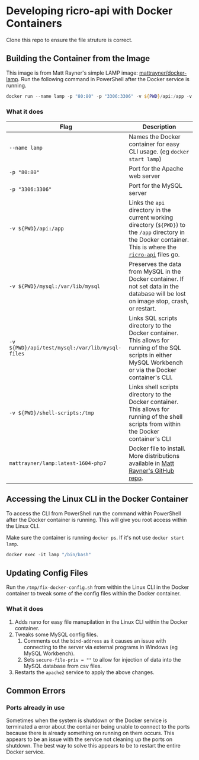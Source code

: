 # Developing ricro-api with Docker Containers

Clone this repo to ensure the file struture is correct.

## Building the Container from the Image

This image is from Matt Rayner's simple LAMP image: [mattrayner/docker-lamp](https://github.com/mattrayner/docker-lamp). Run the following command in PowerShell after the Docker service is running.

```powershell
docker run --name lamp -p "80:80" -p "3306:3306" -v ${PWD}/api:/app -v ${PWD}/mysql:/var/lib/mysql -v ${PWD}/api/test/mysql/:/var/lib/mysql-files v ${PWD}/shell-scripts:/tmp mattrayner/lamp:latest-1604-php7
```

### What it does

| Flag | Description |
| ---- | ----------- |
| `--name lamp` | Names the Docker container for easy CLI usage. (eg `docker start lamp`) |
| `-p "80:80"` | Port for the Apache web server
| `-p "3306:3306"` | Port for the MySQL server
| `-v ${PWD}/api:/app` | Links the `api` directory in the current working directory (`${PWD}`) to the `/app` directory in the Docker container. This is where the [`ricro-api`](https://github.com/dlennox24/ricro-api) files go. |
| `-v ${PWD}/mysql:/var/lib/mysql` | Preserves the data from MySQL in the Docker container. If not set data in the database will be lost on image stop, crash, or restart. |
| `-v ${PWD}/api/test/mysql:/var/lib/mysql-files` | Links SQL scripts directory to the Docker container. This allows for running of the SQL scripts in either MySQL Workbench or via the Docker container's CLI. |
| `-v ${PWD}/shell-scripts:/tmp` | Links shell scripts directory to the Docker container. This allows for running of the shell scripts from within the Docker container's CLI |
| `mattrayner/lamp:latest-1604-php7` | Docker file to install. More distributions available in [Matt Rayner's GitHub repo](https://github.com/mattrayner/docker-lamp). |

## Accessing the Linux CLI in the Docker Container

To access the CLI from PowerShell run the command within PowerShell after the Docker container is running. This will give you root access within the Linux CLI.

Make sure the container is running `docker ps`. If it's not use `docker start lamp`.

```powershell
docker exec -it lamp "/bin/bash"
```

## Updating Config Files

Run the `/tmp/fix-docker-config.sh` from within the Linux CLI in the Docker container to tweak some of the config files within the Docker container.

### What it does

1. Adds nano for easy file manupilation in the Linux CLI within the Docker container.
1. Tweaks some MySQL config files.
    1. Comments out the `bind-address` as it causes an issue with connecting to the server via external programs in Windows (eg MySQL Workbench).
    1. Sets `secure-file-priv = ""` to allow for injection of data into the MySQL database from csv files.
1. Restarts the `apache2` service to apply the above changes.

## Common Errors

### Ports already in use

Sometimes when the system is shutdown or the Docker service is terminated a error about the container being unable to connect to the ports because there is already something on running on them occurs. This appears to be an issue with the service not cleaning up the ports on shutdown. The best way to solve this appears to be to restart the entire Docker service.
